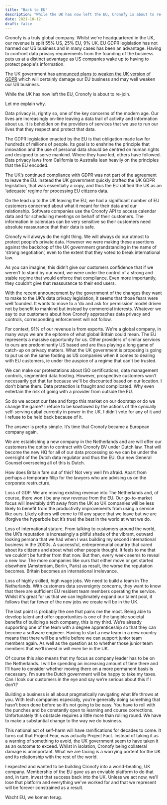```yaml
---
title: "Back to EU"
description: "While the UK has now left the EU, Cronofy is about to re-join. The UK government's plans to weaken data privacy laws is the final straw."
date: 2021-10-12
draft: false
---
```


Cronofy is a truly global company. Whilst we're headquartered in the UK, our revenue is split 55% US, 25% EU, 9% UK. EU GDPR legislation has not harmed our US business and in many cases has been an advantage. Having to confront data privacy requirements from the founding of the business puts us at a distinct advantage as US companies wake up to having to protect people's information.

The UK government has [announced plans to weaken the UK version of GDPR](https://www.openrightsgroup.org/blog/why-on-earth-is-the-government-mucking-about-with-our-privacy-laws/) which will certainly damage our EU business and may well weaken our US business.

While the UK has now left the EU, Cronofy is about to re-join.

Let me explain why.

Data privacy is, rightly so, one of the key concerns of the modern age. Our lives are increasingly on-line leaving a data trail of activity and information about us. It is beholden on the providers of services that we use to run our lives that they respect and protect that data. 

The GDPR legislation enacted by the EU is that obligation made law for hundreds of millions of people. Its goal is to enshrine the principle that innovation and the use of personal data should be centred on human rights and designed to serve mankind. Where they have led, others have followed. Data privacy laws from California to Australia lean heavily on the principles that the EU encoded.

The UK’s continued compliance with GDPR was not part of the agreement to leave the EU. Instead the UK government quickly drafted the UK GDPR legislation, that was essentially a copy, and thus the EU ratified the UK as an ‘adequate’ regime for processing EU citizens data.

On the lead up to the UK leaving the EU, we had a significant number of EU customers concerned about what it meant for their data and our relationship. Software companies use the Cronofy API to access calendar data and for scheduling meetings on behalf of their customers. The information in calendars can be very sensitive so their customers need absolute reassurance that their data is safe. 

Cronofy will always do the right thing. We will always do our utmost to protect people’s private data. However we were making these assertions against the backdrop of the UK government grandstanding in the name of ‘strong negotiation’, even to the extent that they voted to break international law. 

As you can imagine, this didn’t give our customers confidence that if we weren’t to stand by our word, we were under the control of a strong and stable regime that would enforce that compliance. Even more importantly, they couldn’t give that reassurance to their end users.

With the recent announcement by the government of the changes they want to make to the UK’s data privacy legislation, it seems that those fears were well founded. It wants to move to a ‘do and ask for permission’ model driven not by benefit to mankind but instead by commercial interests. Whatever we say to our customers about how Cronofy approaches data privacy and controls, corresponding enforcement will not follow.

For context, 91% of our revenue is from exports. We're a global company, in many ways we are the epitome of what global Britain could mean. The EU represents a massive opportunity for us. Other providers of similar services to ours are predominantly US based and are thus playing a long game of catch-up on privacy matters. What the UK government is proposing is going to put us on the same footing as US companies when it comes to dealing with EU customers, ie under the auspice of a regime that can't be trusted.

We can make our protestations about ISO certifications, data management controls, segmented data hosting. However, prospective customers won't necessarily get that far because we'll be discounted based on our location. I don't blame them. Data protection is fraught and complicated. Why even entertain the risk of going with a provider from outside the EU.

So do we accept our fate and forgo this market on our doorstep or do we change the game? I refuse to be kowtowed by the actions of the cynically self-serving cabal currently in power in the UK. I didn’t vote for any of it and I refuse to be held back because of it.

The answer is pretty simple. It’s time that Cronofy became a European company again. 

We are establishing a new company in the Netherlands and are will offer our customers the option to contract with Cronofy BV under Dutch law. That will become the new HQ for all of our data processing so we can be under the oversight of the Dutch data regulator and thus the EU. Our new General Counsel overseeing all of this is Dutch.

How does Britain fare out of this? Not very well I’m afraid. Apart from perhaps a temporary fillip for the lawyers who are advising us on the corporate restructure.

Loss of GDP. We are moving existing revenue into The Netherlands and, of course, there won't be any new revenue from the EU. Our go-to-market focus will inevitably drift away from the UK so UK companies will be less likely to benefit from the productivity improvements from using a service like ours. Likely others will come to fill any space that we leave but we are (forgive the hyperbole but it’s true) the best in the world at what we do.

Loss of international stature. From talking to customers around the world, the UK’s reputation is increasingly a pitiful shade of the vibrant, outward looking persona that we had when I was building my second international business in the 2000s. A successful, entrepreneurial country that cared about its citizens and about what other people thought. It feels to me that we couldn’t be further from that now. But then, every week seems to reveal a new low. The more companies like ours that either move or get started elsewhere (Amsterdam, Berlin, Paris) as result, the worse the reputation becomes. Britain becomes an international irrelevance.

Loss of highly skilled, high wage jobs. We need to build a team in The Netherlands. With customers data sovereignty concerns, they want to know that there are sufficient EU resident team members operating the service. Whilst it's great for us that we can legitimately expand our talent pool, it follows that far fewer of the new jobs we create will be in the UK.

The last point is probably the one that pains me the most. Being able to develop talent and offer opportunities is one of the tangible societal benefits of building a tech company, this is my third. We’re already supporting one of the team with a degree apprenticeship so that they can become a software engineer. Having to start a new team in a new country means that there will be a while before we can support junior team members again. As well as the question as to whether those junior team members that we’ll invest in will even be in the UK. 

Of course this also means that my focus as company leader has to be on the Netherlands. I will be spending an increasing amount of time there and I’ll have to consider whether moving there on a more permanent basis is necessary. I’m sure the Dutch government will be happy to take my taxes. Can I look our customers in the eye and say we’re serious about this if I don’t?

Building a business is all about pragmatically navigating what life throws at you. With tech companies especially, you’re generally doing something that hasn’t been done before so it’s not going to be easy. You have to roll with the punches and be constantly open to learning and course corrections. Unfortunately this obstacle requires a little more than rolling round. We have to make a substantial change to the way we do business. 

This national act of self-harm will have ramifications for decades to come. It turns out that Project Fear, was actually Project Fact. Instead of taking it as a warning of something to avoid, the UK government seem to have taken it as an outcome to exceed. Whilst in isolation, Cronofy being collateral damage is unimportant. What we are facing is a worrying portent for the UK and its relationship with the rest of the world.

I expected and wanted to be building Cronofy into a world-beating, UK company. Membership of the EU gave us an enviable platform to do that and, in turn, invest that success back into the UK. Unless we act now, we'll lose that platform and everything we've worked for and that we represent will be forever constrained as a result.

Wacht EU, we komen terug.